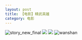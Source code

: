 ```yaml
---
layout: post
title: 【电影】精武英雄
category: 电影
---
```

![story_new_final](http://rh8cub8wq.hd-bkt.clouddn.com/img/story_new_final_0322.png)
![](http://rh8cub8wq.hd-bkt.clouddn.com/img/gong-fu-hero-220325-1.png)
![](http://rh8cub8wq.hd-bkt.clouddn.com/img/gong-fu-hero-220325-2.png)
![wanshan](http://rh8cub8wq.hd-bkt.clouddn.com/img/wanshan.png)